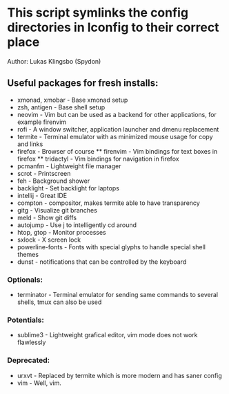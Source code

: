 # This script symlinks the config directories in lconfig to their correct place
Author: Lukas Klingsbo (Spydon)

## Useful packages for fresh installs:
* xmonad, xmobar - Base xmonad setup
* zsh, antigen - Base shell setup
* neovim - Vim but can be used as a backend for other applications, for example firenvim
* rofi - A window switcher, application launcher and dmenu replacement
* termite - Terminal emulator with as minimized mouse usage for copy and links
* firefox - Browser of course
** firenvim - Vim bindings for text boxes in firefox
** tridactyl - Vim bindings for navigation in firefox
* pcmanfm - Lightweight file manager
* scrot - Printscreen
* feh - Background shower
* backlight - Set backlight for laptops
* intellij - Great IDE
* compton - compositor, makes termite able to have transparency
* gitg - Visualize git branches
* meld - Show git diffs
* autojump - Use j to intelligently cd around
* htop, gtop - Monitor processes
* sxlock - X screen lock
* powerline-fonts - Fonts with special glyphs to handle special shell themes
* dunst - notifications that can be controlled by the keyboard

### Optionals:
* terminator - Terminal emulator for sending same commands to several shells, tmux can also be used

### Potentials:
* sublime3 - Lightweight grafical editor, vim mode does not work flawlessly

### Deprecated:
* urxvt - Replaced by termite which is more modern and has saner config
* vim - Well, vim.
